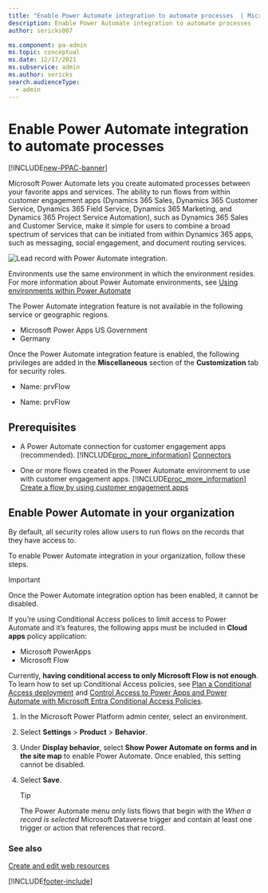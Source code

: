 ```yaml
---
title: "Enable Power Automate integration to automate processes  | MicrosoftDocs"
description: Enable Power Automate integration to automate processes
author: sericks007

ms.component: pa-admin
ms.topic: conceptual
ms.date: 12/17/2021
ms.subservice: admin
ms.author: sericks
search.audienceType: 
  - admin
---
```

# Enable Power Automate integration to automate processes

[!INCLUDE[new-PPAC-banner](~/includes/new-PPAC-banner.md)]

Microsoft Power Automate lets you create automated processes between your favorite apps and services. The ability to run flows from within customer engagement apps (Dynamics 365 Sales, Dynamics 365 Customer Service, Dynamics 365 Field Service, Dynamics 365 Marketing, and Dynamics 365 Project Service Automation), such as Dynamics 365 Sales and Customer Service, make it simple for users to combine a broad spectrum of services that can be initiated from within Dynamics 365 apps, such as messaging, social engagement, and document routing services.  

![Lead record with Power Automate integration.](media/flow-integration.png)

Environments use the same environment in which the environment resides. For more information about Power Automate environments, see [Using environments within Power Automate](/power-automate/environments-overview-admin)
  
The Power Automate integration feature is not available in the following service or geographic regions.
- Microsoft Power Apps US Government
- Germany

Once the Power Automate integration feature is enabled, the following privileges are added in the **Miscellaneous** section of the **Customization** tab for security roles.  
  
- Name: prvFlow  
  
- Name: prvFlow  
  
## Prerequisites  
  
- A Power Automate connection for customer engagement apps (recommended). [!INCLUDE[proc_more_information](../includes/proc-more-information.md)] [Connectors](/connectors/)  
  
- One or more flows created in the Power Automate environment to use with customer engagement apps. [!INCLUDE[proc_more_information](../includes/proc-more-information.md)] [Create a flow by using customer engagement apps](/power-automate/connection-dynamics365)  
  
## Enable Power Automate in your organization  
By default, all security roles allow users to run flows on the records that they have access to.  
  
To enable Power Automate integration in your organization, follow these steps.  

> [!IMPORTANT]
> Once the Power Automate integration option has been enabled, it cannot be disabled.
>  
> If you’re using Conditional Access polices to limit access to Power Automate and it’s features, the following apps must be included in **Cloud apps** policy application:
> 
> - Microsoft PowerApps
> - Microsoft Flow
> 
> Currently, **having conditional access to only Microsoft Flow is not enough**. To learn how to set up Conditional Access policies, see [Plan a Conditional Access deployment](/azure/active-directory/conditional-access/plan-conditional-access) and [Control Access to Power Apps and Power Automate with Microsoft Entra Conditional Access Policies](https://devblogs.microsoft.com/premier-developer/control-access-to-power-apps-and-power-automate-with-azure-ad-conditional-access-policies/#:~:text=Control%20Access%20to%20Power%20Apps%20and%20Power%20Automate,a%20Conditional%20Access%20Policy.%20...%204%20Summary.%20).

1. In the Microsoft Power Platform admin center, select an environment. 

2. Select **Settings** > **Product** > **Behavior**.   
  
3. Under **Display behavior**, select **Show Power Automate on forms and in the site map** to enable Power Automate. Once enabled, this setting cannot be disabled.

4. Select **Save**.

   > [!TIP]
   >  The Power Automate menu only lists flows that begin with the *When a record is selected* Microsoft Dataverse trigger and contain at least one trigger or action that references that record.
   >  
 
### See also  
 [Create and edit web resources](/powerapps/maker/model-driven-apps/create-edit-web-resources)


[!INCLUDE[footer-include](../includes/footer-banner.md)]